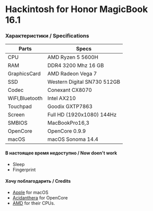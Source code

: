 # Hackintosh for Honor MagicBook 16.1 
### Характеристики / Specifications
|	Parts          | Specs                       |
| -------------- | --------------------------- |
| CPU            | AMD Ryzen 5 5600H           |
| RAM            | DDR4 3200 Mhz 16 GB         |
| GraphicsCard   | AMD Radeon Vega 7           |
| SSD            | Western Digital SN730 512GB |
| Codec          | Conexant CX8070             |
| WiFI,Bluetooth | Intel AX210                 |
| Touchpad       | Goodix GXTP7863             |
| Screen         | Full HD (1920x1080) 144Hz   |
| SMBIOS         | MacBookPro16,3              |
| OpenCore       | OpenCore 0.9.9              |
| macOS          | macOS Sonoma 14.4           |

#### В настоящее время недоступно / Now doen't work
-  Sleep
-  Fingerprint
  
#### Хочу поблагодарить / Credits
-  [Apple](https://www.apple.com) for macOS
-  [Acidanthera](https://github.com/Acidanthera) for OpenCore
-  [AMD](https://amd.com) for their СPUs.
